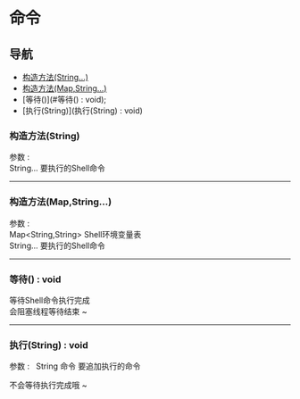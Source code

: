 # 命令 

## 导航

* [构造方法(String...)](#构造方法(String...))
* [构造方法(Map,String...)](#构造方法(Map,String...))
* [等待()](#等待() : void);
* [执行(String)](执行(String) : void) 

### 构造方法(String)

参数 :  
String... 要执行的Shell命令  

---

### 构造方法(Map,String...)

参数 :  
Map<String,String> Shell环境变量表  
String... 要执行的Shell命令  

---

### 等待() : void

等待Shell命令执行完成  
会阻塞线程等待结束 ~  

---

### 执行(String) : void

参数 :  
String 命令 要追加执行的命令   

不会等待执行完成哦 ~  
